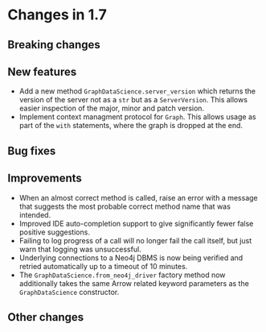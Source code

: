 # Changes in 1.7


## Breaking changes


## New features

* Add a new method `GraphDataScience.server_version` which returns the version of the server not as a `str` but as a `ServerVersion`. This allows easier inspection of the major, minor and patch version.
* Implement context managment protocol for `Graph`. This allows usage as part of the `with` statements, where the graph is dropped at the end.


## Bug fixes


## Improvements

* When an almost correct method is called, raise an error with a message that suggests the most probable correct method name that was intended.
* Improved IDE auto-completion support to give significantly fewer false positive suggestions.
* Failing to log progress of a call will no longer fail the call itself, but just warn that logging was unsuccessful.
* Underlying connections to a Neo4j DBMS is now being verified and retried automatically up to a timeout of 10 minutes.
* The `GraphDataScience.from_neo4j_driver` factory method now additionally takes the same Arrow related keyword parameters as the `GraphDataScience` constructor.


## Other changes
